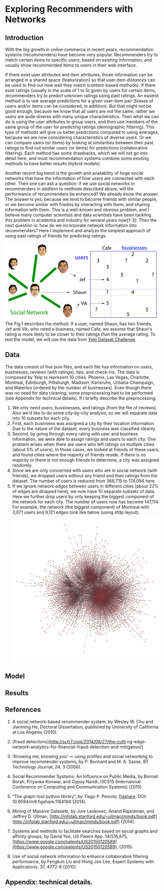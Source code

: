 # Exploring Recommenders with Networks

## Introduction
With the big growth in online commerce in recent years, 
recommendation systems (recommenders) have become very popular.
Recommenders try to match certain *items* to specific *users*, based on
existing information, and usually show recommended items to users
in their web interface.

If there exist user attributes and item attributes, those information 
can be arranged in a shared space (featurization) 
so that user-item *distances* can be used to find out how well they match
(content-based methods).
If there exist ratings (usually in the scale of 1 to 5) given by users for
certain items, recommenders try to predict unknown ratings using past ratings.
An easiest method is to use average predictions for a given user-item pair
(biases of users and/or items can be considered, in addition).
But that might not be good enough, because we know that all users are not the
same; rather we users are quite diverse with many unique characteristics.
Then what we can do is using the user attributes to group
users, and then use members of the same group of the user
for predicting ratings (demographic filtering).
This type of methods will give us better predictions compared to using averages,
because we are now considering characteristics of diverse users.
Or we can compare users (or items) by looking at 
similarities between their past ratings to find out similar users (or
items) for predictions (collaborative filtering).
Each method has some drawbacks, which we will not go into detail here,
and most recommendation systems combine some existing methods to have better
results (hybrid models).

Another recent big trend is the growth and availability of huge social networks that
have the information of how users are connected with each other.
Then one can ask a question: if we use social networks in recommenders in
addition to methods described above, will the performance of recommenders be enhanced?
We already know the answer. The answer is yes; because we tend to become
friends with similar people, or we become similar with friedns by interacting
with them, and sharing information with them.
This is a well-known and obvious problem, and I believe
many computer scientists and data scientists have been tackling this problem
in academia and industry for sevaral years now[1-3]. 
Then the next question is: how do we incorporate network information into
recommenders?
Here I implement
and analyze the simplest approach of using past ratings of friends for predicting ratings.
<!--- 
{% include figure.html src="fig/net_rec2.png" caption="Fig.1. Schmatic diagram
    describing the model" %}
--->
![Fig.1](fig/net_rec2.png "Fig.1. Schematic diagram describing the model")
The Fig.1 describes the method. If a user, named Shaun, has two friends, Jef
and Vik, who rated a business, named Cafe, we assume that Shaun's rating is
more likely to be closer to their ratings than the average rating.
To test the model, we will use the data from [Yelp Dataset
Challenge](http://www.yelp.com/dataset_challenge).

## Data

The data consist of five json files, and each file has information on
users, businesses, reviews (with ratings), tips, and check-ins.
The data is composed by Yelp to represent 10 cities: 
Phoenix, Las Vegas, Charlotte, Montreal, Edinburgh, Pittsburgh,
Madison, Karlsruhe, Urbana-Champaign, and Waterloo (ordered by the number of
businesses).
Even though there was no need for data cleaning, some preprocessing
had to be performed (see Appendix for technical details).
If I briefly describe the preprocessing:

1. We only need users, bussinesses, and ratings (from the file of reviews).
    Also we'd like to do some city-by-city analysis, so we will separate data
    into 10 subsets for each city.
2. First, each businsess was assigned a city by their location information. Due to the
   nature of the dataset, every business was classified cleanly.
3. Second, by going through every rating with user and business information, we
   were able to assign ratings and users to each city. One problem arises when
   there are users who left ratings on multiple cities (about 5% of users).
   In those cases, we looked at friends of these users, and found cities where
   the majority of friends reside. If there is no majority or there is not enough
    friends to determine, a city was assigned randomly.
4. Since we are only concerned with users who are in social network (with
   friends), we dropped users without any friend and their ratings from the
    dataset. The number of users is reduced from 366,715 to 174,094 here.
5. If we ignore network edges between users in different cities (about 22% of
   edges are dropped here), we now have 10 separate subsets of data. Here
    we further drop users by only keeping the biggest component of the
    network for each city. The number of users now has become 147,114.
    For example, the network (the biggest component) of Montreal with 3,071
    users and 9,121 edges look like below (using sfdp layout). 
![Fig.2](fig/network3b_sfdp.png)

## Model

## Results


## References

1. A social network-based recommender system, by Wesley W. Chu and Jianming He,
   Doctoral Dissertation, published by University of California at Los Angeles (2010).

2.   [fraud detections](http://sctr7.com/2014/06/27/the-cutti
           ng-edge-network-analytics-for-financial-fraud-detection-and-mitigation/)

2. ‘Knowing me, knowing you’ — using profiles and social networking to improve
   recommender systems, by P. Bonhard and M. A. Sasse, BT Technology Journal,
   24, 3 (2006).

3. Social   Recommender Systems: An Influence on Public Media,
    by Bornali Borah, Priyanka Konwar, and Gypsy Nandi,
    I3CS15 (Internaional Conference on Computing and Communication Systems)
            (2015).

4. “The graph-tool python library”, by Tiago P. Peixoto, 
   [figshare](http://figshare.com/articles/graph_tool/1164194). DOI:
   10.6084/m9.figshare.1164194 (2014).

5. Mining of Massive Datasets, by Jure Leskovec, Anand Rajaraman, and Jeffrey D. Ullman, [http://infolab.stanford.edu/~ullman/mmds/book.pdf](http://infolab.stanford.edu/~ullman/mmds/book.pdf) (2014). 

6. Systems and methods to facilitate searches based on social graphs and affinity groups,
  by David Yoo, US Patent App. 14/516,875, 
  [https://www.google.com/patents/US20150120589](https://www.google.com/patents/US20150120589),
  (2015).

7. Use of social network information to enhance collaborative filtering performance,
    by Fengkun Liu and Hong Joo Lee, Expert Systems with Applications, 37,
    4772-8 (2010).

## Appendix: technical details.

